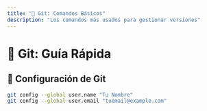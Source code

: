 ```yaml
---
title: "🌿 Git: Comandos Básicos"
description: "Los comandos más usados para gestionar versiones"
---
```


# 🌿 Git: Guía Rápida

## 🔧 Configuración de Git

```sh
git config --global user.name "Tu Nombre"
git config --global user.email "tuemail@example.com"
```
